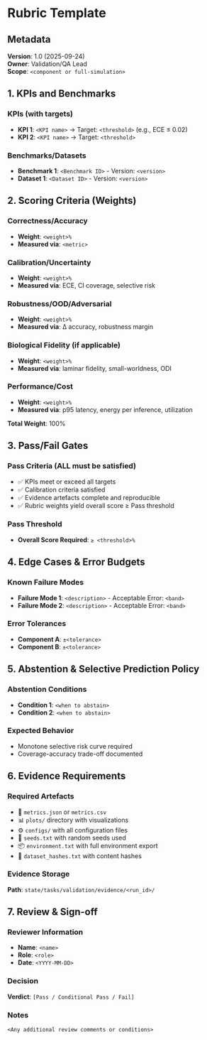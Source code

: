 # Rubric Template

## Metadata
**Version**: 1.0 (2025-09-24)  
**Owner**: Validation/QA Lead  
**Scope**: `<component or full-simulation>`

## 1. KPIs and Benchmarks

### KPIs (with targets)
- **KPI 1**: `<KPI name>` → Target: `<threshold>` (e.g., ECE ≤ 0.02)
- **KPI 2**: `<KPI name>` → Target: `<threshold>`
<!-- Add more KPIs as needed -->

### Benchmarks/Datasets
- **Benchmark 1**: `<Benchmark ID>` - Version: `<version>`
- **Dataset 1**: `<Dataset ID>` - Version: `<version>`
<!-- Add more benchmarks/datasets as needed -->

## 2. Scoring Criteria (Weights)

### Correctness/Accuracy
- **Weight**: `<weight>%`
- **Measured via**: `<metric>`

### Calibration/Uncertainty
- **Weight**: `<weight>%`
- **Measured via**: ECE, CI coverage, selective risk

### Robustness/OOD/Adversarial
- **Weight**: `<weight>%`
- **Measured via**: Δ accuracy, robustness margin

### Biological Fidelity (if applicable)
- **Weight**: `<weight>%`
- **Measured via**: laminar fidelity, small-worldness, ODI

### Performance/Cost
- **Weight**: `<weight>%`
- **Measured via**: p95 latency, energy per inference, utilization

**Total Weight**: 100%

## 3. Pass/Fail Gates

### Pass Criteria (ALL must be satisfied)
- ✅ KPIs meet or exceed all targets
- ✅ Calibration criteria satisfied
- ✅ Evidence artefacts complete and reproducible
- ✅ Rubric weights yield overall score ≥ Pass threshold

### Pass Threshold
- **Overall Score Required**: `≥ <threshold>%`

## 4. Edge Cases & Error Budgets

### Known Failure Modes
- **Failure Mode 1**: `<description>` - Acceptable Error: `<band>`
- **Failure Mode 2**: `<description>` - Acceptable Error: `<band>`

### Error Tolerances
- **Component A**: `±<tolerance>`
- **Component B**: `±<tolerance>`

## 5. Abstention & Selective Prediction Policy

### Abstention Conditions
- **Condition 1**: `<when to abstain>`
- **Condition 2**: `<when to abstain>`

### Expected Behavior
- Monotone selective risk curve required
- Coverage-accuracy trade-off documented

## 6. Evidence Requirements

### Required Artefacts
- 📄 `metrics.json` or `metrics.csv`
- 📊 `plots/` directory with visualizations
- ⚙️ `configs/` with all configuration files
- 🎲 `seeds.txt` with random seeds used
- 📦 `environment.txt` with full environment export
- 🔐 `dataset_hashes.txt` with content hashes

### Evidence Storage
**Path**: `state/tasks/validation/evidence/<run_id>/`

## 7. Review & Sign-off

### Reviewer Information
- **Name**: `<name>`
- **Role**: `<role>`
- **Date**: `<YYYY-MM-DD>`

### Decision
**Verdict**: `[Pass / Conditional Pass / Fail]`

### Notes
`<Any additional review comments or conditions>`
